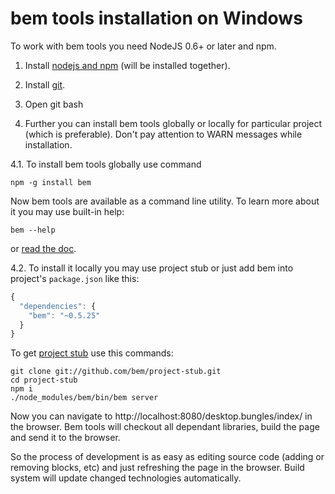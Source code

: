 # bem tools installation on Windows

To work with bem tools you need NodeJS 0.6+ or later and npm.

1. Install [nodejs and npm](http://nodejs.org/) (will be installed together).

2. Install [git](http://git-scm.com/download/win).

3. Open git bash

4. Further you can install bem tools globally or locally for particular project (which is preferable).
Don't pay attention to WARN messages while installation.

4.1. To install bem tools globally use command

``npm -g install bem``

Now bem tools are available as a command line utility. To learn more about it you may use built-in help:

``bem --help``

or [read the doc](http://bem.info/tools/bem/commands/).

4.2. To install it locally you may use project stub or just add bem into project's ``package.json`` like this:
````javascript
{
  "dependencies": {
    "bem": "~0.5.25"
  }
}
````

To get [project stub](https://github.com/bem/project-stub) use this commands:

````
git clone git://github.com/bem/project-stub.git
cd project-stub
npm i
./node_modules/bem/bin/bem server
````

Now you can navigate to http://localhost:8080/desktop.bungles/index/ in the browser. Bem tools will checkout all dependant libraries, build the page and send it to the browser.

So the process of development is as easy as editing source code (adding or removing blocks, etc) and just refreshing the page in the browser. Build system will update changed technologies automatically.